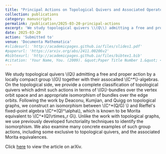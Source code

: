 ```yaml
---
title: "Principal Actions on Topological Quivers and Associated Operator Dynamics"
collection: publications
category: manuscripts
permalink: /publication/2025-03-20-principal-actions
excerpt: 'We study topological quivers \\(Q\\) admitting a free and proper action by a locally compact group \\(G\\) together with their associated \\(C^*\\)-algebras.'
date: 2025-03-20
action: 'Submitted to'
venue: 'Documenta Mathematica'
#slidesurl: 'http://academicpages.github.io/files/slides1.pdf'
#paperurl: 'https://arxiv.org/abs/2411.00206v2'
#bibtexurl: 'http://academicpages.github.io/files/bibtex1.bib'
#citation: 'Your Name, You. (2009). &quot;Paper Title Number 1.&quot; <i>Journal 1</i>. 1(1).'
---
```


We study topological quivers \\(Q\\) admitting a free and proper action by a locally compact group \\(G\\) together with their assocaited \\(C^\*\\)-algebras. On the topological side, we provide a complete classification of topological quivers which admit such actions in terms of \\(G\\)-bundles over the vertex orbit space and an appropriate isomorphism of bundles over the edge orbits. Following the work by Deaconu, Kumjian, and Quigg on topological graphs, we construct an isomorphism between \\(C^\*(Q/G) \\) and Rieffel's fixed-point algebra \\(C^\*(Q)^\alpha\\), which is known to be Morita equivalent to \\(C^\*(Q)\rtimes_r G\\). Unlike the work with topological graphs, we use previously developed functoriality techniques to identify the isomorphism. We also examine many concrete examples of such group actions, including some exclusive to topological quivers, and the associated Morita equivalences.

Click [here](https://arxiv.org/abs/2503.16352) to view the article on arXiv.
